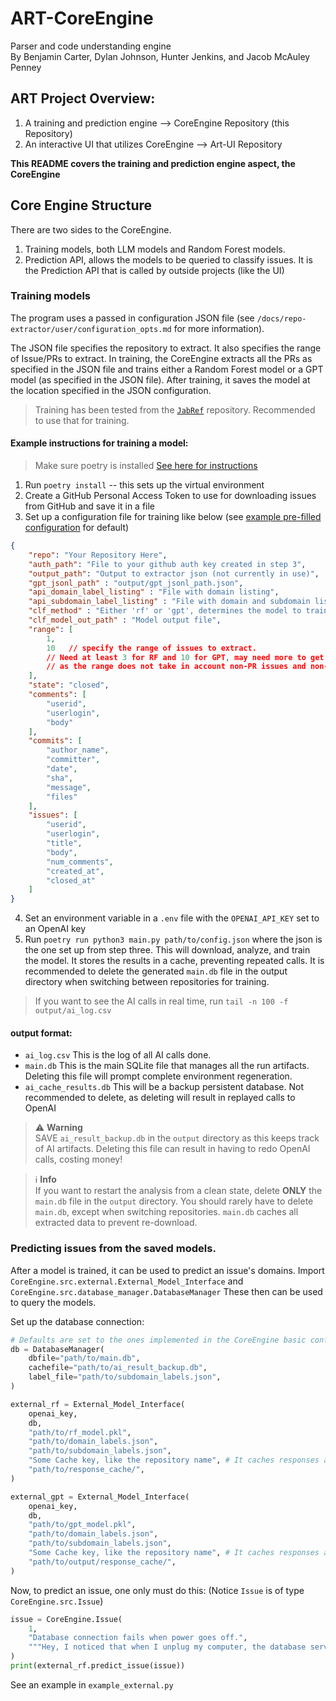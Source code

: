 # ART-CoreEngine
Parser and code understanding engine
<br>
By Benjamin Carter, Dylan Johnson, Hunter Jenkins, and Jacob McAuley Penney

## ART Project Overview:

1. A training and prediction engine --> CoreEngine Repository (this Repository)
2. An interactive UI that utilizes CoreEngine --> Art-UI Repository 

**This README covers the training and prediction engine aspect, the CoreEngine**  

## Core Engine Structure
There are two sides to the CoreEngine.
1. Training models, both LLM models and Random Forest models.
2. Prediction API, allows the models to be queried to classify issues.
It is the Prediction API that is called by outside projects (like the UI)

### Training models
The program uses a passed in configuration JSON file (see `/docs/repo-extractor/user/configuration_opts.md` for more information). 

The JSON file specifies the repository to extract. It also specifies the range of Issue/PRs to extract.
In training, the CoreEngine extracts all the PRs as specified in the JSON file and trains
either a Random Forest model or a GPT model (as specified in the JSON file). After training, it 
saves the model at the location specified in the JSON configuration.

> Training has been tested from the [`JabRef`](https://github.com/JabRef/JabRef/) repository. Recommended to use that for training.

#### Example instructions for training a model:
> Make sure poetry is installed [See here for instructions](https://python-poetry.org/docs/)
1. Run `poetry install` -- this sets up the virtual environment
2. Create a GitHub Personal Access Token to use for downloading issues from GitHub and save it in a file
3. Set up a configuration file for training like below (see [example pre-filled configuration](/input/config_example.json) for default)

``` json
{
    "repo": "Your Repository Here",
    "auth_path": "File to your github auth key created in step 3",
    "output_path": "Output to extractor json (not currently in use)",
    "gpt_jsonl_path" : "output/gpt_jsonl_path.json",
    "api_domain_label_listing" : "File with domain listing",
    "api_subdomain_label_listing" : "File with domain and subdomain listing",
    "clf_method" : "Either 'rf' or 'gpt', determines the model to train",
    "clf_model_out_path" : "Model output file",
    "range": [
        1,
        10   // specify the range of issues to extract. 
        // Need at least 3 for RF and 10 for GPT, may need more to get valid PRs,
        // as the range does not take in account non-PR issues and non-processable PRs.
    ],
    "state": "closed",
    "comments": [
        "userid",
        "userlogin",
        "body"
    ],
    "commits": [
        "author_name",
        "committer",
        "date",
        "sha",
        "message",
        "files"
    ],
    "issues": [
        "userid",
        "userlogin",
        "title",
        "body",
        "num_comments",
        "created_at",
        "closed_at"
    ]
}
```
4. Set an environment variable in a `.env` file with the `OPENAI_API_KEY` set to an OpenAI key
5. Run `poetry run python3 main.py path/to/config.json` where the json is the one set 
up from step three. This will download, analyze, and train the model. It stores the results in 
a cache, preventing repeated calls. It is recommended to delete the generated `main.db` file 
in the output directory when switching between repositories for training.


> If you want to see the AI calls in real time, run
> `tail -n 100 -f output/ai_log.csv`

#### output format:
- `ai_log.csv` This is the log of all AI calls done.
- `main.db` This is the main SQLite file that manages all the run artifacts. Deleting this file will prompt complete environment regeneration.
- `ai_cache_results.db` This will be a backup persistent database. Not recommended to delete, as deleting will result in replayed calls to OpenAI

> :warning: **Warning**<br>
SAVE `ai_result_backup.db` in the `output` directory as this keeps track of AI artifacts. Deleting this file can result in having to redo OpenAI calls, costing money!

> :information_source: **Info**<br>
If you want to restart the analysis from a clean state, delete **ONLY** the `main.db` file in the `output` directory. You should rarely have to delete `main.db`, except when switching repositories. `main.db` caches all extracted data to prevent re-download.


### Predicting issues from the saved models.

After a model is trained, it can be used to predict an issue's domains. 
Import `CoreEngine.src.external.External_Model_Interface` and `CoreEngine.src.database_manager.DatabaseManager` These then can be used to query the models.

Set up the database connection:
``` python
# Defaults are set to the ones implemented in the CoreEngine basic conf `config_example.json`
db = DatabaseManager(
    dbfile="path/to/main.db",
    cachefile="path/to/ai_result_backup.db",
    label_file="path/to/subdomain_labels.json",
)

external_rf = External_Model_Interface(
    openai_key,
    db,
    "path/to/rf_model.pkl",
    "path/to/domain_labels.json",
    "path/to/subdomain_labels.json",
    "Some Cache key, like the repository name", # It caches responses automatically
    "path/to/response_cache/",
)

external_gpt = External_Model_Interface(
    openai_key,
    db,
    "path/to/gpt_model.pkl",
    "path/to/domain_labels.json",
    "path/to/subdomain_labels.json",
    "Some Cache key, like the repository name", # It caches responses automatically
    "path/to/output/response_cache/",
)
```

Now, to predict an issue, one only must do this: (Notice `Issue` is of type `CoreEngine.src.Issue`)
``` python
issue = CoreEngine.Issue(
    1,
    "Database connection fails when power goes off.",
    """Hey, I noticed that when I unplug my computer, the database server on my computer stops working. This is definitely an issue.""",
)
print(external_rf.predict_issue(issue))
```
See an example in `example_external.py`


